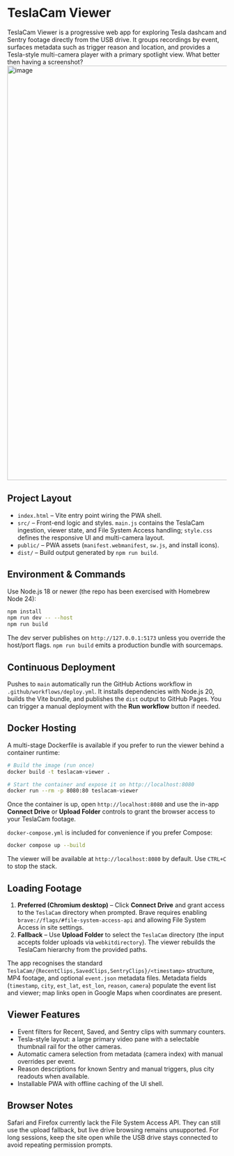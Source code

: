 # TeslaCam Viewer

TeslaCam Viewer is a progressive web app for exploring Tesla dashcam and Sentry footage directly from the USB drive. It groups recordings by event, surfaces metadata such as trigger reason and location, and provides a Tesla-style multi-camera player with a primary spotlight view. What better then having a screenshot?
<img width="1720" height="949" alt="image" src="https://github.com/user-attachments/assets/151bf4e3-1b7f-4ac0-b7cb-f4a850e71981" />


## Project Layout

- `index.html` – Vite entry point wiring the PWA shell.
- `src/` – Front-end logic and styles. `main.js` contains the TeslaCam ingestion, viewer state, and File System Access handling; `style.css` defines the responsive UI and multi-camera layout.
- `public/` – PWA assets (`manifest.webmanifest`, `sw.js`, and install icons).
- `dist/` – Build output generated by `npm run build`.

## Environment & Commands

Use Node.js 18 or newer (the repo has been exercised with Homebrew Node 24):

```bash
npm install
npm run dev -- --host
npm run build
```

The dev server publishes on `http://127.0.0.1:5173` unless you override the host/port flags. `npm run build` emits a production bundle with sourcemaps.

## Continuous Deployment

Pushes to `main` automatically run the GitHub Actions workflow in `.github/workflows/deploy.yml`. It installs dependencies with Node.js 20, builds the Vite bundle, and publishes the `dist` output to GitHub Pages. You can trigger a manual deployment with the **Run workflow** button if needed.

## Docker Hosting

A multi-stage Dockerfile is available if you prefer to run the viewer behind a container runtime:

```bash
# Build the image (run once)
docker build -t teslacam-viewer .

# Start the container and expose it on http://localhost:8080
docker run --rm -p 8080:80 teslacam-viewer
```

Once the container is up, open `http://localhost:8080` and use the in-app **Connect Drive** or **Upload Folder** controls to grant the browser access to your TeslaCam footage.

`docker-compose.yml` is included for convenience if you prefer Compose:

```bash
docker compose up --build
```

The viewer will be available at `http://localhost:8080` by default. Use `CTRL+C` to stop the stack.

## Loading Footage

1. **Preferred (Chromium desktop)** – Click **Connect Drive** and grant access to the `TeslaCam` directory when prompted. Brave requires enabling `brave://flags/#file-system-access-api` and allowing File System Access in site settings.
2. **Fallback** – Use **Upload Folder** to select the `TeslaCam` directory (the input accepts folder uploads via `webkitdirectory`). The viewer rebuilds the TeslaCam hierarchy from the provided paths.

The app recognises the standard `TeslaCam/{RecentClips,SavedClips,SentryClips}/<timestamp>` structure, MP4 footage, and optional `event.json` metadata files. Metadata fields (`timestamp`, `city`, `est_lat`, `est_lon`, `reason`, `camera`) populate the event list and viewer; map links open in Google Maps when coordinates are present.

## Viewer Features

- Event filters for Recent, Saved, and Sentry clips with summary counters.
- Tesla-style layout: a large primary video pane with a selectable thumbnail rail for the other cameras.
- Automatic camera selection from metadata (camera index) with manual overrides per event.
- Reason descriptions for known Sentry and manual triggers, plus city readouts when available.
- Installable PWA with offline caching of the UI shell.

## Browser Notes

Safari and Firefox currently lack the File System Access API. They can still use the upload fallback, but live drive browsing remains unsupported. For long sessions, keep the site open while the USB drive stays connected to avoid repeating permission prompts.
